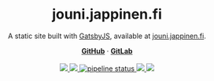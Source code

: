 <div align="center">
  <h1 align="center">jouni.jappinen.fi</h1>
  <p>A static site built with <a href="https://www.gatsbyjs.org/">GatsbyJS</a>, available at <a href="https://jouni.jappinen.fi">jouni.jappinen.fi</a>.</p>
  <a href="https://github.com/iiroj/jouni.jappinen.fi"><strong>GitHub</strong></a> ·
  <a href="https://gitlab.com/iiroj/jouni.jappinen.fi"><strong>GitLab</strong></a>
  <br/>
  <br/>
  <a href="https://github.com/iiroj/jouni.jappinen.fi/blob/master/LICENSE">
    <img src="https://img.shields.io/github/license/iiroj/jouni.jappinen.fi.svg">
  </a>
  <a href="https://github.com/iiroj/jouni.jappinen.fi/releases">
    <img src="https://img.shields.io/github/tag/iiroj/jouni.jappinen.fi.svg">
  </a>
  <a href="https://travis-ci.com/iiroj/jouni.jappinen.fi">
    <img alt="pipeline status" src="https://travis-ci.com/iiroj/jouni.jappinen.fi.svg?branch=master" />
  </a>
  <a href="https://github.com/iiroj/jouni.jappinen.fi/blob/master/package.json">
    <img src="https://img.shields.io/david/iiroj/jouni.jappinen.fi.svg">
  </a>
  <a href="https://github.com/iiroj/jouni.jappinen.fi/blob/master/package.json">
    <img src="https://img.shields.io/david/dev/iiroj/jouni.jappinen.fi.svg">
  </a>
</div>
